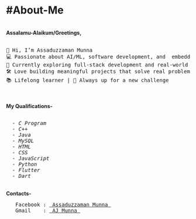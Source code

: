 <h1>#About-Me</h1><br>
<b>Assalamu-Alaikum/Greetings,</b> <br><br>
<pre>👋 Hi, I’m Assaduzzaman Munna
💻 Passionate about AI/ML, software development, and  embedded systems
🌱 Currently exploring full-stack development and real-world tech solutions
🛠️ Love building meaningful projects that solve real problems
📚 Lifelong learner | 🚀 Always up for a new challenge</pre><br><br>
<b>My Qualifications- </b>
  <i>
<pre>  
  - C Program
  - C++
  - Java
  - MySQL
  - HTML
  - CSS
  - JavaScript
  - Python
  - Flutter
  - Dart
</pre>
  </i>  <br>
<b>Contacts- </b><br>
<pre>
   Facebook : <a href="https://www.facebook.com/iam.ajmunna"> Assaduzzaman Munna </a>
   Gmail    : <a href = "mailto:iam.ajmunna@gmail.com"> AJ Munna </a>
</pre>
